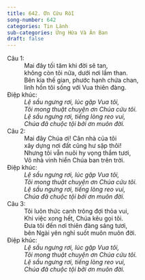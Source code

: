 ```yaml
---
title: 642. Ơn Cứu Rỗi
song-number: 642
categories: Tin Lành
sub-categories: Ứng Hứa Và Ân Ban
draft: false
---
```

<dl><dt>Câu 1:</dt><dd data-verse="1">Mai đây tối tăm khi đời sẽ tan, <br/>không còn tôi nữa, dưới nơi lầm than. <br/>Bên kia thế gian, phước hạnh chứa chan, <br/>linh hồn tôi sống với Vua thiên đàng. </dd><dt>Điệp khúc:</dt><dd data-chorus="1"><em>Lệ sầu ngưng rơi, lúc gặp Vua tôi, <br/>Tôi mong thuật chuyện ơn Chúa cứu tôi. <br/>Lệ sầu ngưng rơi, tiếng lòng reo vui, <br/>Chúa đã chuộc tội bởi ơn muôn đời. </em></dd><dt>Câu 2:</dt><dd data-verse="2">Mai đây Chúa ơi! Căn nhà của tôi <br/>xây dựng nơi đất cũng hư sập thôi! <br/>Nhưng tôi vẫn nuôi hy vọng thắm tươi, <br/>Vô nhà vinh hiển Chúa ban trên trời. </dd><dt>Điệp khúc:</dt><dd data-chorus="1"><em>Lệ sầu ngưng rơi, lúc gặp Vua tôi, <br/>Tôi mong thuật chuyện ơn Chúa cứu tôi. <br/>Lệ sầu ngưng rơi, tiếng lòng reo vui, <br/>Chúa đã chuộc tội bởi ơn muôn đời. </em></dd><dt>Câu 3:</dt><dd data-verse="3">Tôi luôn thức canh trông đợi thỏa vui, <br/>Khi việc xong hết, Chúa kêu gọi tôi. <br/>Ðưa tôi đến nơi thiên đàng sáng tươi, <br/>bên Ngài yên nghỉ suốt muôn muôn đời. </dd><dt>Điệp khúc:</dt><dd data-chorus="1"><em>Lệ sầu ngưng rơi, lúc gặp Vua tôi, <br/>Tôi mong thuật chuyện ơn Chúa cứu tôi. <br/>Lệ sầu ngưng rơi, tiếng lòng reo vui, <br/>Chúa đã chuộc tội bởi ơn muôn đời. </em></dd></dl>